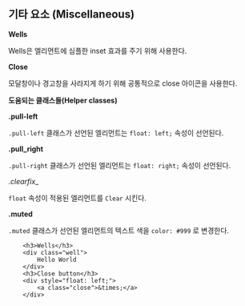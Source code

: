 <!--
layout: 'post'
section: 'Cornerstone Framework'
title: '기타요소'
outline: 'Wells은 엘리먼트에 심플한 inset 효과를 주기 위해 사용한다. 모달창이나 경고창을 사라지게 하기 위해 공통적으로 close 아이콘을 사용한다. .pull-left 클래스가 선언된 엘리먼트는 float: left; 속성이 선언된다…'
date: '2012-11-16'
tagstr: 'widget'
order: '[4, 2, 10]'
thumbnail: '4.2.10.miscellaneous.png'
-->

## 기타 요소 (Miscellaneous)

__Wells__

Wells은 엘리먼트에 심플한 inset 효과를 주기 위해 사용한다.

__Close__

모달창이나 경고창을 사라지게 하기 위해 공통적으로 close 아이콘을 사용한다.

__도움되는 클래스들(Helper classes)__

__.pull-left__

`.pull-left` 클래스가 선언된 엘리먼트는 `float: left;` 속성이 선언된다.


__.pull_right__

`.pull-right` 클래스가 선언된 엘리먼트는 `float: right;` 속성이 선언된다.

_.clearfix__

`float` 속성이 적용된 엘리먼트를 `Clear`  시킨다.

__.muted__

`.muted` 클래스가 선언된 엘리먼트의 텍스트 색을 `color: #999` 로 변경한다.

``` cm, { 'iframe-height': '132px' }
	<h3>Wells</h3>
    <div class="well">
	    Hello World
    </div>
	<h3>Close button</h3>
	<div style="float: left;">
    	<a class="close">&times;</a>
	</div>
```